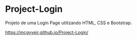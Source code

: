 # Project-Login
Projeto de uma Login Page utilizando HTML, CSS e Bootstrap. 

https://mcgyveir.github.io/Project-Login/

